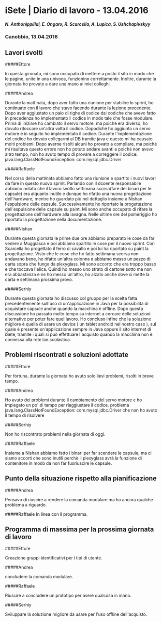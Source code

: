 

# iSete | Diario di lavoro - 13.04.2016
##### N. Anthonippillai, E. Ongaro, R. Scarcella, A. Lupica, S. Ushchapivskyy
### Canobbio, 13.04.2016

## Lavori svolti
#####Ettore

In questa gironata, mi sono occupato di mettere a posto il sito in modo che le pagine, unite in una univoca,
funzionino correttamente. Inoltre, durante la giornata ho provato a dare una mano ai miei colleghi.

#####Andrea

Durante la mattinata, dopo aver fatto una riunione per stabilire lo sprint, ho continuato con il lavoro che stavo facendo durante la lezione precedente. Dopo aver aggiustato un paio di righe di codice dal codiche che avevo fatto in precedenza ho implementato il codice in modo tale che fosse modulare. Prima di iniziare ho cambiato il servo motore, ma poiché era diverso, ho dovuto ritoccare un'altra volta il codice. Dopodiché ho aggiunto un servo motore e in seguito ho implementato il codice. Durante l'implementazione del codice ho dovuto collegarmi al DB tramite java e questo mi ha causato molti problemi. Dopo averne risolti alcuni ho provato a compilare, ma poiché mi risultava questo errore non ho potuto andare avanti e poiché non avevo altro tempo, non ho avuto tempo di provare a correggere il codice: java.lang.ClassNotFoundException: com.mysql.jdbc.Driver

#####Raffaele

Nel corso della mattinata abbiamo fatto una riunione e spartito i nuovi lavori da fare in questo nuovo sprint.
Parlando con il dcoente responsabile abbiamo notato che il lavoro svolto settimana scorsa(fare dei binari per le capsule) era alquanto inutile e dunque ho rifatto una nuova progettazione dell'hardware, mentre ho guardato più nel dettaglio insieme a Nishan l'espulsione delle capsule.
Successivamente ho riportato la progettazione dell'espulsione delle capsule su paint.
Mi sono anche occupato di rifare la progettazione dell'hardware alla lavagna.
Nelle ultime ore del pomeriggio ho riportato la progettazione nella documentazione.

#####Nishan

Durante questa giornata le prime due ore abbiamo preparato le cose da far vedere a Muggiasca e poi abbiamo spartito le cose
per il nuovo sprint.
Con Scarcella ho progettato il ferro di cavallo e poi lui ha riportato su paint la progettazione.
Visto che le cose che ho fatto settimana scorsa non andavano bene, ho rifatto un'altra colonna e abbiamo messo un pezzo di carta sopra che funge da plexyglass. Mi sono accorto che era troppo basso e che toccava l'elica. Quindi ho messo uno strato di cartone sotto ma non era abbastanza e ne ho messo un'altro, ho alzato anche dove si mette la carta e settimana prossima provo.


#####Serhiy

Durante questa giornata ho discusso col gruppo per la scelta fatta precedentemente sull'uso di un'applicazione in Java per la possibilità di acquistare capsule anche quando la macchina è offline. Dopo questa discussione ho passato molto tempo su internet a cercare delle soluzioni alternative per poter fare quel lavoro. Ho concluso infine che la soluzione migliore è quella di usare un device ( un tablet android nel nostro caso ), sul quale è presente un'applicazione sempre in Java oppure il sito internet di iSete, tramite i quali si può effettuare l'acquisto quando la macchina non è connessa alla rete lan scolastica.


##  Problemi riscontrati e soluzioni adottate
#####Ettore

Per fortuna, durante la giornata ho avuto solo lievi problemi, risolti in breve tempo.

#####Andrea

Ho avuto dei problemi durante il cambiamento del servo motore e ho impiegato un po' di tempo per riaggiustare il codice.
problema java.lang.ClassNotFoundException: com.mysql.jdbc.Driver che non ho avuto il tempo di risolvere

#####Serhiy

Non ho riscontrato problemi nella giornata di oggi.

#####Raffaele

Insieme a Nishan abbiamo fatto i binari per far scendere le capsule, ma ci siamo accorti che sono inutili perchè il plexyglass avrà la funzione di contenitore in modo da non far fuoriuscire le capsule.

##  Punto della situazione rispetto alla pianificazione

#####Andrea

Pensavo di riuscire a rendere la comanda modulare ma ho ancora qualche problema a riguardo.

#####Raffaele
In linea con il programma.

## Programma di massima per la prossima giornata di lavoro
#####Ettore

Creazione gruppi identificativi per i tipi di utente.

#####Andrea 

concludere la comanda modulare.

#####Raffaele

Riuscire a concludere un prototipo per avere qualcosa in mano.

#####Serhiy

Sviluppare la soluzione migliore da usare per l'uso offline dell'acquisto.
